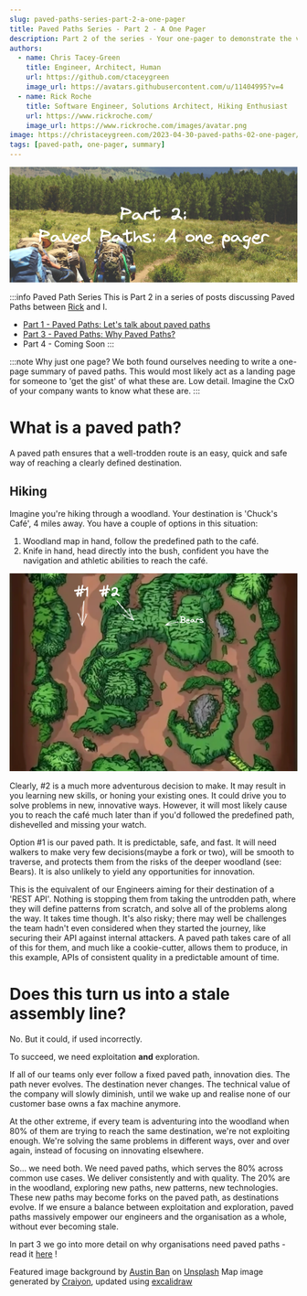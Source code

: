 ```yaml
---
slug: paved-paths-series-part-2-a-one-pager
title: Paved Paths Series - Part 2 - A One Pager
description: Part 2 of the series - Your one-pager to demonstrate the value of paved paths 
authors: 
  - name: Chris Tacey-Green
    title: Engineer, Architect, Human
    url: https://github.com/ctaceygreen
    image_url: https://avatars.githubusercontent.com/u/11404995?v=4
  - name: Rick Roche
    title: Software Engineer, Solutions Architect, Hiking Enthusiast
    url: https://www.rickroche.com/
    image_url: https://www.rickroche.com/images/avatar.png
image: https://christaceygreen.com/2023-04-30-paved-paths-02-one-pager/title-image.png
tags: [paved-path, one-pager, summary]
---
```


![title image reading "Paved Paths: A one pager" with a hiking photo](/2023-04-30-paved-paths-02-one-pager/title-image.png)

:::info Paved Path Series
This is Part 2 in a series of posts discussing Paved Paths between [Rick](https://www.rickroche.com/) and I.
- [Part 1 - Paved Paths: Let's talk about paved paths](https://www.rickroche.com/2023/04/paved-paths-series-part-1-lets-talk-about-paved-paths)
- [Part 3 - Paved Paths: Why Paved Paths?](https://www.rickroche.com/2023/05/paved-paths-series-part-3-why-paved-paths)
- Part 4 - Coming Soon
:::

:::note Why just one page?
We both found ourselves needing to write a one-page summary of paved paths. This would most likely act as a landing page for someone to 'get the gist' of what these are. Low detail. Imagine the CxO of your company wants to know what these are.
:::

<!--truncate-->

# What is a paved path?
A paved path ensures that a well-trodden route is an easy, quick and safe way of reaching a clearly defined destination.

## Hiking
Imagine you're hiking through a woodland. Your destination is 'Chuck's Café', 4 miles away. You have a couple of options in this situation:
1. Woodland map in hand, follow the predefined path to the café.
2. Knife in hand, head directly into the bush, confident you have the navigation and athletic abilities to reach the café.

![image of a path through woodland with two possible routes](./forest_path.png)

Clearly, #2 is a much more adventurous decision to make. It may result in you learning new skills, or honing your existing ones. It could drive you to solve problems in new, innovative ways. However, it will most likely cause you to reach the café much later than if you'd followed the predefined path, dishevelled and missing your watch.

Option #1 is our paved path. It is predictable, safe, and fast. It will need walkers to make very few decisions(maybe a fork or two), will be smooth to traverse, and protects them from the risks of the deeper woodland (see: Bears). It is also unlikely to yield any opportunities for innovation.

This is the equivalent of our Engineers aiming for their destination of a 'REST API'. Nothing is stopping them from taking the untrodden path, where they will define patterns from scratch, and solve all of the problems along the way. It takes time though. It's also risky; there may well be challenges the team hadn't even considered when they started the journey, like securing their API against internal attackers. A paved path takes care of all of this for them, and much like a cookie-cutter, allows them to produce, in this example, APIs of consistent quality in a predictable amount of time.

# Does this turn us into a stale assembly line?

No. But it could, if used incorrectly.

To succeed, we need exploitation **and** exploration. 

If all of our teams only ever follow a fixed paved path, innovation dies. The path never evolves. The destination never changes. The technical value of the company will slowly diminish, until we wake up and realise none of our customer base owns a fax machine anymore.

At the other extreme, if every team is adventuring into the woodland when 80% of them are trying to reach the same destination, we're not exploiting enough. We're solving the same problems in different ways, over and over again, instead of focusing on innovating elsewhere.

So... we need both. We need paved paths, which serves the 80% across common use cases. We deliver consistently and with quality. The 20% are in the woodland, exploring new paths, new patterns, new technologies. These new paths may become forks on the paved path, as destinations evolve. If we ensure a balance between exploitation and exploration, paved paths massively empower our engineers and the organisation as a whole, without ever becoming stale.

In part 3 we go into more detail on why organisations need paved paths - read it [here](https://www.rickroche.com/2023/05/paved-paths-series-part-3-why-paved-paths) !

Featured image background by [Austin Ban](https://unsplash.com/@austinban?utm_source=unsplash&utm_medium=referral&utm_content=creditCopyText) on [Unsplash](https://unsplash.com/photos/juHayWuaaoQ?utm_source=unsplash&utm_medium=referral&utm_content=creditCopyText)
Map image generated by [Craiyon](https://www.craiyon.com/), updated using [excalidraw](https://github.com/excalidraw/excalidraw)
